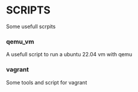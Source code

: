 # SCRIPTS
Some usefull scrpits
### qemu_vm
A usefull script to run a ubuntu 22.04 vm with qemu 

### vagrant
Some tools and script for vagrant
